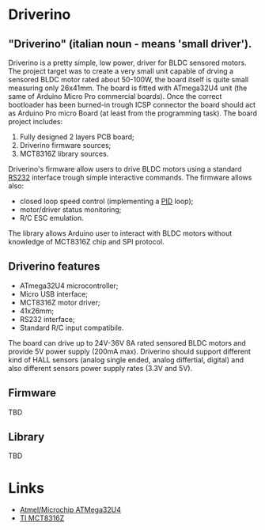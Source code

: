 # Driverino 

## "Driverino" (italian noun - means 'small driver').

Driverino is a pretty simple, low power, driver for BLDC sensored motors.
The project target was to create a very small unit capable of drving a sensored BLDC motor rated about 50-100W, the board itself
is quite small measuring only 26x41mm.
The board is fitted with ATmega32U4 unit (the same of Arduino Micro Pro commercial boards). Once the correct bootloader
has been burned-in trough ICSP connector the board should act as Arduino Pro micro Board (at least from the programming 
task).
The board project includes:
 1. Fully designed 2 layers PCB board;
 2. Driverino firmware sources;
 3. MCT8316Z library sources.

Driverino's firmware allow users to drive BLDC motors using a standard [RS232](https://en.wikipedia.org/wiki/RS-232) interface trough simple interactive commands.
The firmware allows also:
* closed loop speed control (implementing a [PID](https://en.wikipedia.org/wiki/PID_controller) loop);
* motor/driver status monitoring;
* R/C ESC emulation.

The library allows Arduino user to interact with BLDC motors without knowledge of MCT8316Z chip and SPI protocol.

## Driverino features

* ATmega32U4 microcontroller;
* Micro USB interface;
* MCT8316Z motor driver;
* 41x26mm;
* RS232 interface;
* Standard R/C input compatibile.

The board can drive up to 24V-36V 8A rated sensored BLDC motors and provide 5V power supply (200mA max).
Driverino should support different kind of HALL sensors (analog single ended, analog differtial, digital) and also different
sensors power supply rates (3.3V and 5V).

## Firmware

TBD

## Library

TBD

# Links

* [Atmel/Microchip ATMega32U4](https://www.microchip.com/wwwproducts/en/ATmega32U4)
* [TI MCT8316Z](https://www.ti.com/product/MCT8316Z?keyMatch=MCT8316Z&tisearch=search-everything)
